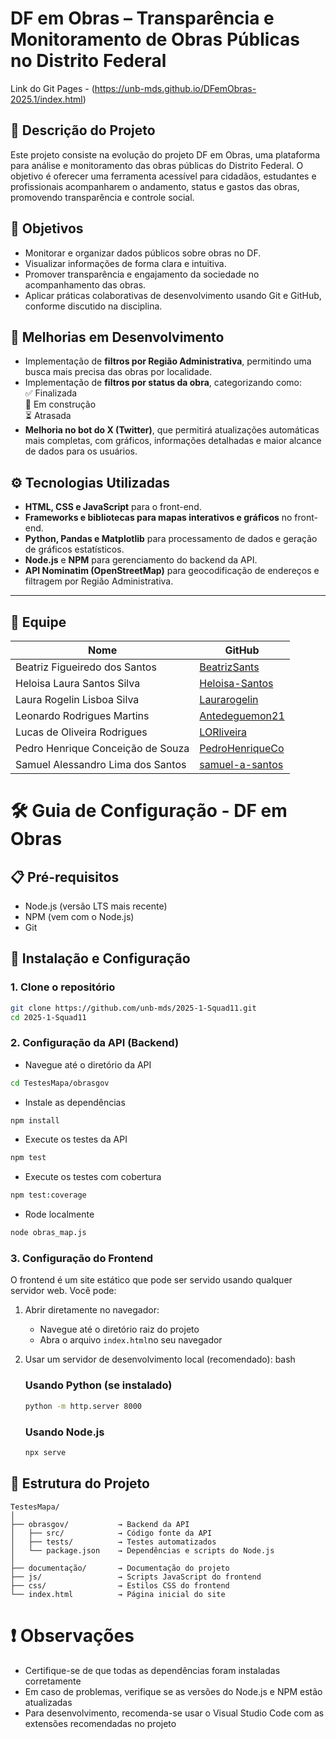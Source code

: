 # DF em Obras – Transparência e Monitoramento de Obras Públicas no Distrito Federal

Link do Git Pages - (https://unb-mds.github.io/DFemObras-2025.1/index.html)

## 📑 Descrição do Projeto
Este projeto consiste na evolução do projeto DF em Obras, uma plataforma para análise e monitoramento das obras públicas do Distrito Federal. O objetivo é oferecer uma ferramenta acessível para cidadãos, estudantes e profissionais acompanharem o andamento, status e gastos das obras, promovendo transparência e controle social.

## 📌 Objetivos
- Monitorar e organizar dados públicos sobre obras no DF.  
- Visualizar informações de forma clara e intuitiva.  
- Promover transparência e engajamento da sociedade no acompanhamento das obras.  
- Aplicar práticas colaborativas de desenvolvimento usando Git e GitHub, conforme discutido na disciplina.

## 🚀 Melhorias em Desenvolvimento
- Implementação de **filtros por Região Administrativa**, permitindo uma busca mais precisa das obras por localidade.
- Implementação de **filtros por status da obra**, categorizando como:  
  ✅ Finalizada  
  🚧 Em construção  
  ⏳ Atrasada  
- **Melhoria no bot do X (Twitter)**, que permitirá atualizações automáticas mais completas, com gráficos, informações detalhadas e maior alcance de dados para os usuários.

## ⚙️ Tecnologias Utilizadas
- **HTML, CSS e JavaScript** para o front-end.  
- **Frameworks e bibliotecas para mapas interativos e gráficos** no front-end.  
- **Python, Pandas e Matplotlib** para processamento de dados e geração de gráficos estatísticos.  
- **Node.js** e **NPM** para gerenciamento do backend da API.  
- **API Nominatim (OpenStreetMap)** para geocodificação de endereços e filtragem por Região Administrativa.  

---

## 👥 Equipe

| Nome | GitHub |
|------|--------|
| Beatriz Figueiredo dos Santos | [BeatrizSants](https://github.com/BeatrizSants) |
| Heloisa Laura Santos Silva | [Heloisa-Santos](https://github.com/Heloisa-Santos) |
| Laura Rogelin Lisboa Silva | [Laurarogelin](https://github.com/laurarogelin) |
| Leonardo Rodrigues Martins | [Antedeguemon21](https://github.com/Antedeguemon21) |
| Lucas de Oliveira Rodrigues | [LORliveira](https://github.com/LORliveira) |
| Pedro Henrique Conceição de Souza | [PedroHenriqueCo](https://github.com/PedroHenriqueCo) |
| Samuel Alessandro Lima dos Santos | [samuel-a-santos](https://github.com/samuel-a-santos) |


# 🛠 Guia de Configuração - DF em Obras

## 📋 Pré-requisitos
- Node.js (versão LTS mais recente)  
- NPM (vem com o Node.js)  
- Git  

## 🚀 Instalação e Configuração

### 1. Clone o repositório
```bash
git clone https://github.com/unb-mds/2025-1-Squad11.git
cd 2025-1-Squad11
```

### 2. Configuração da API (Backend)

- Navegue até o diretório da API

```bash
cd TestesMapa/obrasgov
```

- Instale as dependências

```bash
npm install
```

- Execute os testes da API

```bash
npm test
```

- Execute os testes com cobertura

```bash
npm test:coverage
```

- Rode localmente

```bash
node obras_map.js
```


### 3. Configuração do Frontend

O frontend é um site estático que pode ser servido usando qualquer servidor web. Você pode:

1. Abrir diretamente no navegador:
   - Navegue até o diretório raiz do projeto
   - Abra o arquivo `index.html`no seu navegador

2. Usar um servidor de desenvolvimento local (recomendado):
   bash
   ### Usando Python (se instalado)
   ```bash
   python -m http.server 8000
   ```

   ### Usando Node.js
    ```bash
   npx serve
     ```
   


## 📁 Estrutura do Projeto

```
TestesMapa/
│
├── obrasgov/           → Backend da API
│   ├── src/            → Código fonte da API
│   ├── tests/          → Testes automatizados
│   └── package.json    → Dependências e scripts do Node.js
│
├── documentação/       → Documentação do projeto
├── js/                 → Scripts JavaScript do frontend
├── css/                → Estilos CSS do frontend
└── index.html          → Página inicial do site
```



# ❗ Observações

- Certifique-se de que todas as dependências foram instaladas corretamente
- Em caso de problemas, verifique se as versões do Node.js e NPM estão atualizadas
- Para desenvolvimento, recomenda-se usar o Visual Studio Code com as extensões recomendadas no projeto





 


